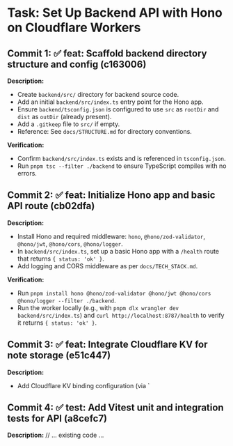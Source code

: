 # Task: Set Up Backend API with Hono on Cloudflare Workers

## Commit 1: ✅ feat: Scaffold backend directory structure and config (c163006)
**Description:**
- Create `backend/src/` directory for backend source code.
- Add an initial `backend/src/index.ts` entry point for the Hono app.
- Ensure `backend/tsconfig.json` is configured to use `src` as `rootDir` and `dist` as `outDir` (already present).
- Add a `.gitkeep` file to `src/` if empty.
- Reference: See `docs/STRUCTURE.md` for directory conventions.

**Verification:**
- Confirm `backend/src/index.ts` exists and is referenced in `tsconfig.json`.
- Run `pnpm tsc --filter ./backend` to ensure TypeScript compiles with no errors.

## Commit 2: ✅ feat: Initialize Hono app and basic API route (cb02dfa)
**Description:**
- Install Hono and required middleware: `hono`, `@hono/zod-validator`, `@hono/jwt`, `@hono/cors`, `@hono/logger`.
- In `backend/src/index.ts`, set up a basic Hono app with a `/health` route that returns `{ status: 'ok' }`.
- Add logging and CORS middleware as per `docs/TECH_STACK.md`.

**Verification:**
- Run `pnpm install hono @hono/zod-validator @hono/jwt @hono/cors @hono/logger --filter ./backend`.
- Run the worker locally (e.g., with `pnpm dlx wrangler dev backend/src/index.ts`) and `curl http://localhost:8787/health` to verify it returns `{ status: 'ok' }`.

## Commit 3: ✅ feat: Integrate Cloudflare KV for note storage (e51c447)
**Description:**
- Add Cloudflare KV binding configuration (via `

## Commit 4: ✅ test: Add Vitest unit and integration tests for API (a8cefc7)
**Description:**
// ... existing code ...